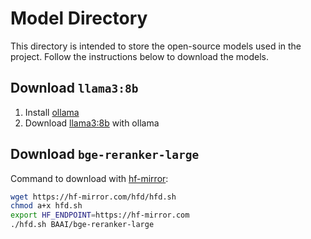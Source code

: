 # Model Directory

This directory is intended to store the open-source models used in the project. Follow the instructions below to download the models.

## Download `llama3:8b`
1. Install [ollama](https://ollama.com/)
2. Download [llama3:8b](https://ollama.com/library/llama3) with ollama

## Download `bge-reranker-large`

Command to download with [hf-mirror](https://hf-mirror.com/):
```sh
wget https://hf-mirror.com/hfd/hfd.sh
chmod a+x hfd.sh
export HF_ENDPOINT=https://hf-mirror.com
./hfd.sh BAAI/bge-reranker-large